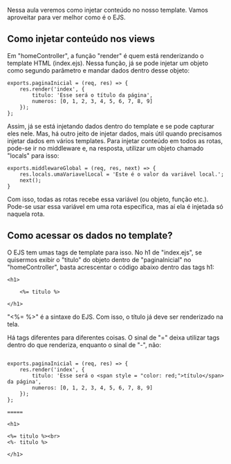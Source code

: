 Nessa aula veremos como injetar conteúdo no nosso template. Vamos aproveitar para ver melhor como é o EJS.

## Como injetar conteúdo nos views

Em "homeController", a função "render" é quem está renderizando o template HTML (index.ejs). Nessa função, já se pode injetar um objeto como segundo parâmetro e mandar dados dentro desse objeto:

```
exports.paginaInicial = (req, res) => {
    res.render('index', {
        titulo: 'Esse será o título da página',
        numeros: [0, 1, 2, 3, 4, 5, 6, 7, 8, 9]
    });
};
```

Assim, já se está injetando dados dentro do template e se pode capturar eles nele. Mas, há outro jeito de injetar dados, mais útil quando precisamos injetar dados em vários templates.
Para injetar conteúdo em todos as rotas, pode-se ir no middleware e, na resposta, utilizar um objeto chamado "locals" para isso:

```
exports.middlewareGlobal = (req, res, next) => {
    res.locals.umaVariavelLocal = 'Este é o valor da variável local.';
    next();
}
```

Com isso, todas as rotas recebe essa variável (ou objeto, função etc.). Pode-se usar essa variável em uma rota específica, mas aí ela é injetada só naquela rota.

## Como acessar os dados no template?

O EJS tem umas tags de template para isso. No h1 de "index.ejs", se quisermos exibir o "titulo" do objeto dentro de "paginaInicial" no "homeController", basta acrescentar o código abaixo dentro das tags h1:

```
<h1>

    <%= titulo %>

</h1>
```

"<%= %>" é a sintaxe do EJS. Com isso, o título já deve ser renderizado na tela.

Há tags diferentes para diferentes coisas. O sinal de "=" deixa utilizar tags dentro do que renderiza, enquanto o sinal de "-", não:

```

exports.paginaInicial = (req, res) => {
    res.render('index', {
        titulo: 'Esse será o <span style = "color: red;">título</span> da página',
        numeros: [0, 1, 2, 3, 4, 5, 6, 7, 8, 9]
    });
};

=====

<h1>

<%= titulo %><br>
<%- titulo %>

</h1>
```

